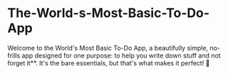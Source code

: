 # The-World-s-Most-Basic-To-Do-App
Welcome to the World's Most Basic To-Do App, a beautifully simple, no-frills app designed for one purpose: to help you write down stuff and not forget it**. It's the bare essentials, but that's what makes it perfect! 🚀
